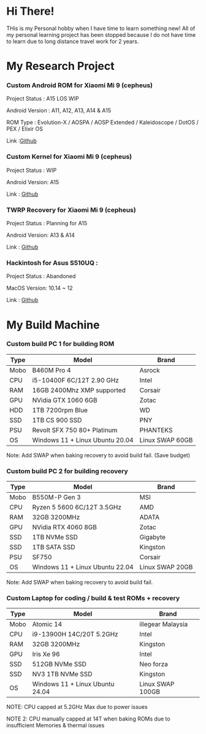 # Hi There! 

THis is my Personal hobby when I have time to learn something new! All of my personal learning project has been stopped because I do not have time to learn due to long distance travel work for 2 years. 

# My Research Project

### Custom Android ROM for Xiaomi Mi 9 (cepheus)  
Project Status : A15 LOS WIP

Android Version : A11, A12, A13, A14 & A15

ROM Type : Evolution-X / AOSPA / AOSP Extended / Kaleidoscope / DotOS / PEX / Elixir OS

Link :[Github](https://github.com/JoK3rLeE/aospa_device_xiaomi_cepheus)

### Custom Kernel for Xiaomi Mi 9 (cepheus)
Project Status : WIP  

Android Version: A15

Link : [Github](https://github.com/JoK3rLeE/kernel_xiaomi_sm8150)

### TWRP Recovery for Xiaomi Mi 9 (cepheus)
Project Status : Planning for A15 

Android Version: A13 & A14 

Link : [Github](https://github.com/JoK3rLeE/android_device_xiaomi_cepheus-twrp)

### Hackintosh for Asus S510UQ : 
Project Status : Abandoned

MacOS Version: 10.14 ~ 12 

Link : [Github](https://github.com/JoK3rLeE/Asus-S510UQ-BQ178T)


# My Build Machine 

### Custom build PC 1 for building ROM 

Type | Model | Brand 
------------ | ------------- | ------------- | 
| Mobo | B460M Pro 4 | Asrock 
| CPU | i5-10400F 6C/12T 2.90 GHz | Intel
| RAM | 16GB 2400Mhz XMP supported | Corsair
| GPU | NVidia GTX 1060 6GB | Zotac
| HDD | 1TB 7200rpm Blue | WD 
| SSD | 1TB CS 900 SSD | PNY 
| PSU | Revolt SFX 750 80+ Platinum | PHANTEKS
| OS | Windows 11 + Linux Ubuntu 20.04 | Linux SWAP 60GB 

Note: Add SWAP when baking recovery to avoid build fail. (Save budget)

### Custom build PC 2 for building recovery

Type | Model | Brand 
------------ | ------------- | ------------- | 
| Mobo | B550M-P Gen 3 | MSI  
| CPU | Ryzen 5 5600 6C/12T 3.5GHz | AMD
| RAM | 32GB 3200MHz | ADATA
| GPU | NVidia RTX 4060 8GB | Zotac
| SSD | 1TB NVMe SSD | Gigabyte 
| SSD | 1TB SATA SSD | Kingston 
| PSU | SF750 | Corsair
| OS | Windows 11 + Linux Ubuntu 22.04 | Linux SWAP 20GB 

Note: Add SWAP when baking recovery to avoid build fail.

### Custom Laptop for coding / build & test  ROMs + recovery 
Type | Model | Brand 
------------ | ------------- | ------------- | 
| Mobo | Atomic 14 | illegear Malaysia 
| CPU | i9-13900H 14C/20T 5.2GHz | Intel  
| RAM | 32GB 3200MHz | Kingston
| GPU | Iris Xe 96 | Intel
| SSD | 512GB NVMe SSD | Neo forza
| SSD | NV3 1TB NVMe SSD | Kingston
| OS | Windows 11 + Linux Ubuntu 24.04 | Linux SWAP 100GB

NOTE: CPU capped at 5.2GHz Max due to power issues

NOTE 2: CPU manually capped at 14T when baking ROMs due to insufficient Memories & thermal issues 
